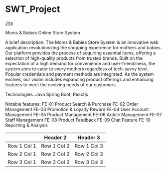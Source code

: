# SWT_Project

[Jira](https://phongpv.atlassian.net/jira/software/c/projects/NNS/boards/6)

Moms & Babies Online Store System



A brief description: The Moms & Babies Store System is an innovative web application revolutionizing the shopping experience for mothers and babies. Our platform provides the process of acquiring essential items, offering a selection of high-quality products from trusted brands. Built on the expectation of a high demand for convenience and user-friendliness, the system aims to cater to every mothers regardless of tech-savvy level. Popular credentials and payment methods are integrated. As the system evolves, our vision includes expanding product offerings and enhancing features to meet the evolving needs of our customers.


Technologies: Java Spring Boot, Reactjs

Notable features:
FE-01	Product Search & Purchase
FE-02	Order Management
FE-03	Promotion & Loyalty Reward
FE-04	User Account Management
FE-05	Product Management
FE-06	Article Management
FE-07	Staff Management
FE-08	Product Feedback
FE-09	Chat Feature
FE-10	Reporting & Analysis


| | Header 2 | Header 3 |
|----------|----------|----------|
| Row 1 Col 1 | Row 1 Col 2 | Row 1 Col 3 |
| Row 2 Col 1 | Row 2 Col 2 | Row 2 Col 3 |
| Row 3 Col 1 | Row 3 Col 2 | Row 3 Col 3 |
